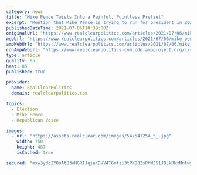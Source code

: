 ```yaml
---
category: news
title: "Mike Pence Twists Into a Painful, Pointless Pretzel"
excerpt: "Mention that Mike Pence is trying to run for president in 2024 and people laugh  out loud. But he is. Even more hilarious is that the former vice"
publishedDateTime: 2021-07-06T10:39:00Z
originalUrl: "https://www.realclearpolitics.com/articles/2021/07/06/mike_pence_twists_into_a_painful_pointless_pretzel.html#!"
webUrl: "https://www.realclearpolitics.com/articles/2021/07/06/mike_pence_twists_into_a_painful_pointless_pretzel.html#!"
ampWebUrl: "https://www.realclearpolitics.com/articles/2021/07/06/mike_pence_twists_into_a_painful_pointless_pretzel.amp.html"
cdnAmpWebUrl: "https://www-realclearpolitics-com.cdn.ampproject.org/c/s/www.realclearpolitics.com/articles/2021/07/06/mike_pence_twists_into_a_painful_pointless_pretzel.amp.html"
type: article
quality: 85
heat: 85
published: true

provider:
  name: RealClearPolitics
  domain: realclearpolitics.com

topics:
  - Election
  - Mike Pence
  - Republican Voice

images:
  - url: "https://assets.realclear.com/images/54/547254_5_.jpg"
    width: 750
    height: 487
    isCached: true

secured: "mxw3ydcIYOuAtB3oHGRIJqjaKDVV4TGmfii3tPK88ZsRhWJS1JOLkRNxMntwyKuZO0L5tWSSnEE6a6PalZcvj+2Dadtt3d8O6Tu9CZ4UZW5NpnZHF2NR9HEk7lCTH+EJPcSYRJ7/IvW+iLyh+XuvE0njr/sY8FyLk1lPB1+CWmvbtPAtxaKL5MG+7mLZr3jfcwW4UKM8usEH6UqDf27HSvxsrSap2Ksehzp89C2J2Cv9fMjRvXULKXzGS0/HlgvH+fokQGkYdTF0cAaONxl/GIuOeecsmSuxB62NoygjksE/AwVzBGwzRMJIPbbUMLPKv5U47ABaUCSsWA3NDD9Ip2JJzt+zNPLIH28a27SiNpU=;n1PMB4I7k0Tq5D06pES/pA=="
---
```


